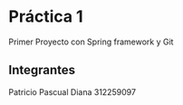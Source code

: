 # Práctica 1

Primer Proyecto con Spring framework y Git

## Integrantes
Patricio Pascual Diana 312259097
